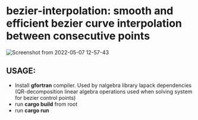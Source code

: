 # __bezier-interpolation:__ smooth and efficient bezier curve interpolation between consecutive points

![Screenshot from 2022-05-07 12-57-43](https://user-images.githubusercontent.com/26245600/167251450-7c097417-4e02-4979-9a7a-f3755c0250f5.png)

## USAGE:

- Install __gfortran__ compiler. Used by nalgebra library lapack dependencies (QR-decomposition linear algebra operations used when solving system for bezier control points)
- run __cargo build__ from root
- run __cargo run__ 